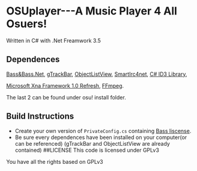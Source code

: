 OSUplayer---A Music Player 4 All Osuers!
===========
Written in C# with .Net Freamwork 3.5

## Dependences
[Bass&Bass.Net](http://www.un4seen.com/),
[gTrackBar](http://www.codeproject.com/Articles/35104/gTrackBar-A-Custom-TrackBar-UserControl-VB-NET),
[ObjectListView](http://www.codeproject.com/Articles/16009/A-Much-Easier-to-Use-ListView),
[SmartIrc4net](https://github.com/meebey/SmartIrc4net/),
[C# ID3 Library](http://sourceforge.net/projects/csid3lib/),

[Microsoft Xna Framework 1.0 Refresh](http://www.microsoft.com/en-us/download/details.aspx?id=2431),
[FFmpeg](http://ffmpeg.org/).

The last 2 can be found under osu! install folder.
## Build Instructions
* Create your own version of `PrivateConfig.cs` containing [Bass liscense](http://bass.radio42.com/bass_register.html).
* Be sure every dependences have been installed on your computer(or can be referenced)
(gTrackBar and ObjectListView are already contained)
##LICENSE
This code is licensed under GPLv3

You have all the rights based on GPLv3